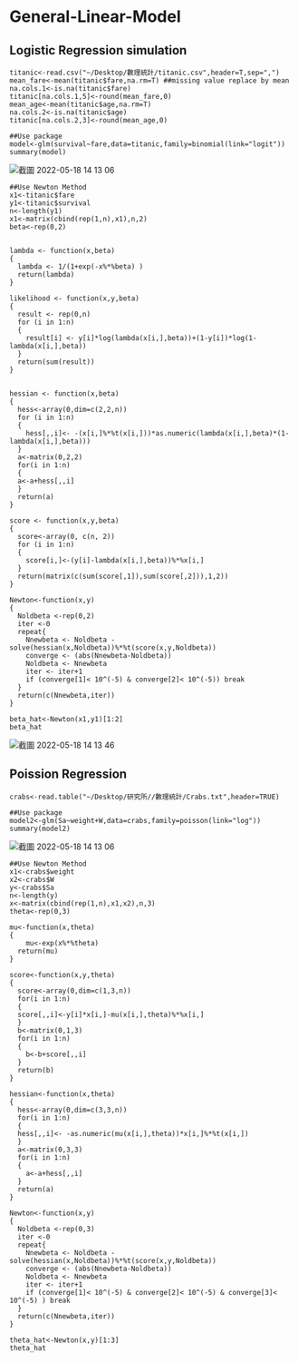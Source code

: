# General-Linear-Model

## Logistic Regression simulation

```{r cars}
titanic<-read.csv("~/Desktop/數理統計/titanic.csv",header=T,sep=",")
mean_fare<-mean(titanic$fare,na.rm=T) ##missing value replace by mean
na.cols.1<-is.na(titanic$fare)
titanic[na.cols.1,5]<-round(mean_fare,0)
mean_age<-mean(titanic$age,na.rm=T)
na.cols.2<-is.na(titanic$age)
titanic[na.cols.2,3]<-round(mean_age,0)

##Use package
model<-glm(survival~fare,data=titanic,family=binomial(link="logit"))
summary(model)
```

![截圖 2022-05-18 14 13 06](https://user-images.githubusercontent.com/97944035/168969962-18ca85ab-802a-492c-83db-8e10189f1358.png)

```{r cars}
##Use Newton Method
x1<-titanic$fare
y1<-titanic$survival
n<-length(y1)
x1<-matrix(cbind(rep(1,n),x1),n,2)
beta<-rep(0,2)


lambda <- function(x,beta)
{
  lambda <- 1/(1+exp(-x%*%beta) )
  return(lambda)
}

likelihood <- function(x,y,beta)
{
  result <- rep(0,n)
  for (i in 1:n)
  {
    result[i] <- y[i]*log(lambda(x[i,],beta))+(1-y[i])*log(1-lambda(x[i,],beta))
  }
  return(sum(result))
}


hessian <- function(x,beta)
{
  hess<-array(0,dim=c(2,2,n))
  for (i in 1:n)
  {
    hess[,,i]<- -(x[i,]%*%t(x[i,]))*as.numeric(lambda(x[i,],beta)*(1-lambda(x[i,],beta)))
  }
  a<-matrix(0,2,2)
  for(i in 1:n)
  {
  a<-a+hess[,,i]
  }
  return(a)
}

score <- function(x,y,beta)
{
  score<-array(0, c(n, 2))
  for (i in 1:n)
  {
    score[i,]<-(y[i]-lambda(x[i,],beta))%*%x[i,]
  }
  return(matrix(c(sum(score[,1]),sum(score[,2])),1,2))
}

Newton<-function(x,y)
{
  Noldbeta <-rep(0,2)
  iter <-0
  repeat{
    Nnewbeta <- Noldbeta - solve(hessian(x,Noldbeta))%*%t(score(x,y,Noldbeta))
    converge <- (abs(Nnewbeta-Noldbeta))
    Noldbeta <- Nnewbeta
    iter <- iter+1
    if (converge[1]< 10^(-5) & converge[2]< 10^(-5)) break
  }
  return(c(Nnewbeta,iter))
}

beta_hat<-Newton(x1,y1)[1:2]
beta_hat
```
![截圖 2022-05-18 14 13 46](https://user-images.githubusercontent.com/97944035/168970026-97ae871d-bc9c-4a30-833d-8459277077d2.png)


## Poission Regression
```{r cars}
crabs<-read.table("~/Desktop/研究所//數理統計/Crabs.txt",header=TRUE)

##Use package
model2<-glm(Sa~weight+W,data=crabs,family=poisson(link="log"))
summary(model2)
```

![截圖 2022-05-18 14 13 06](https://user-images.githubusercontent.com/97944035/168969962-18ca85ab-802a-492c-83db-8e10189f1358.png)

```{r cars}
##Use Newton Method
x1<-crabs$weight
x2<-crabs$W
y<-crabs$Sa
n<-length(y)
x<-matrix(cbind(rep(1,n),x1,x2),n,3)
theta<-rep(0,3)

mu<-function(x,theta)
{
    mu<-exp(x%*%theta)
  return(mu)
}

score<-function(x,y,theta)
{
  score<-array(0,dim=c(1,3,n))
  for(i in 1:n)
  {
  score[,,i]<-y[i]*x[i,]-mu(x[i,],theta)%*%x[i,]
  }
  b<-matrix(0,1,3)
  for(i in 1:n)
  {
    b<-b+score[,,i]
  }
  return(b)
}

hessian<-function(x,theta)
{
  hess<-array(0,dim=c(3,3,n))
  for(i in 1:n)
  {
  hess[,,i]<- -as.numeric(mu(x[i,],theta))*x[i,]%*%t(x[i,])
  }
  a<-matrix(0,3,3)
  for(i in 1:n)
  {
    a<-a+hess[,,i]
  }
  return(a)
}

Newton<-function(x,y)
{
  Noldbeta <-rep(0,3)
  iter <-0
  repeat{
    Nnewbeta <- Noldbeta - solve(hessian(x,Noldbeta))%*%t(score(x,y,Noldbeta))
    converge <- (abs(Nnewbeta-Noldbeta))
    Noldbeta <- Nnewbeta
    iter <- iter+1
    if (converge[1]< 10^(-5) & converge[2]< 10^(-5) & converge[3]< 10^(-5) ) break
  }
  return(c(Nnewbeta,iter))
}

theta_hat<-Newton(x,y)[1:3]
theta_hat
```
